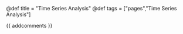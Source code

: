 @def title = "Time Series Analysis"
@def tags = ["pages","Time Series Analysis"]

{{ addcomments }}
